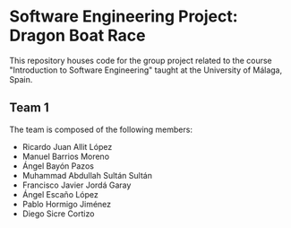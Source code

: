 # Software Engineering Project: Dragon Boat Race
This repository houses code for the group project related to the course "Introduction to Software Engineering" taught at the University of Málaga, Spain.  

## Team 1
The team is composed of the following members:
- Ricardo Juan Allit López
- Manuel Barrios Moreno
- Ángel Bayón Pazos
- Muhammad Abdullah Sultán Sultán
- Francisco Javier Jordá Garay
- Ángel Escaño López
- Pablo Hormigo Jiménez
- Diego Sicre Cortizo

